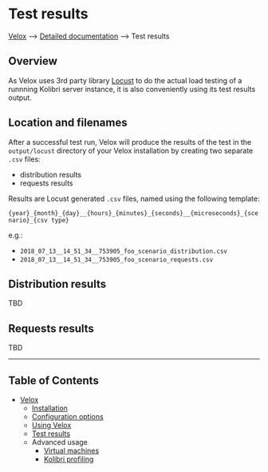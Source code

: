 
# Test results

[Velox](../README.md) ⟶ [Detailed documentation](../README.md#detailed-documentation) ⟶ Test results


## Overview

As Velox uses 3rd party library [Locust](https://locust.io/) to do the actual load testing of a runnning Kolibri server instance, it is also conveniently using its test results output.

## Location and filenames

After a successful test run, Velox will produce the results of the test in the `output/locust` directory of your Velox installation by creating two separate `.csv` files:
- distribution results
- requests results

Results are Locust generated `.csv` files, named using the following template:

```{year}_{month}_{day}__{hours}_{minutes}_{seconds}__{microseconds}_{scenario}_{csv type}```

e.g.:

- ```2018_07_13__14_51_34__753905_foo_scenario_distribution.csv```
- ```2018_07_13__14_51_34__753905_foo_scenario_requests.csv```

## Distribution results

TBD

## Requests results

TBD

------

## Table of Contents

- [Velox](../README.md)
  - [Installation](./installation.md)
  - [Configuration options](./configuration-options.md)
  - [Using Velox](./using-velox.md)
  - [Test results](./test-results.md)
  - Advanced usage
    - [Virtual machines](./advanced-usage-vms.md)
    - [Kolibri profiling](./advanced-usage-profiling.md)
